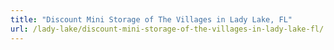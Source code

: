 ```yaml
---
title: "Discount Mini Storage of The Villages in Lady Lake, FL"
url: /lady-lake/discount-mini-storage-of-the-villages-in-lady-lake-fl/
---
```


